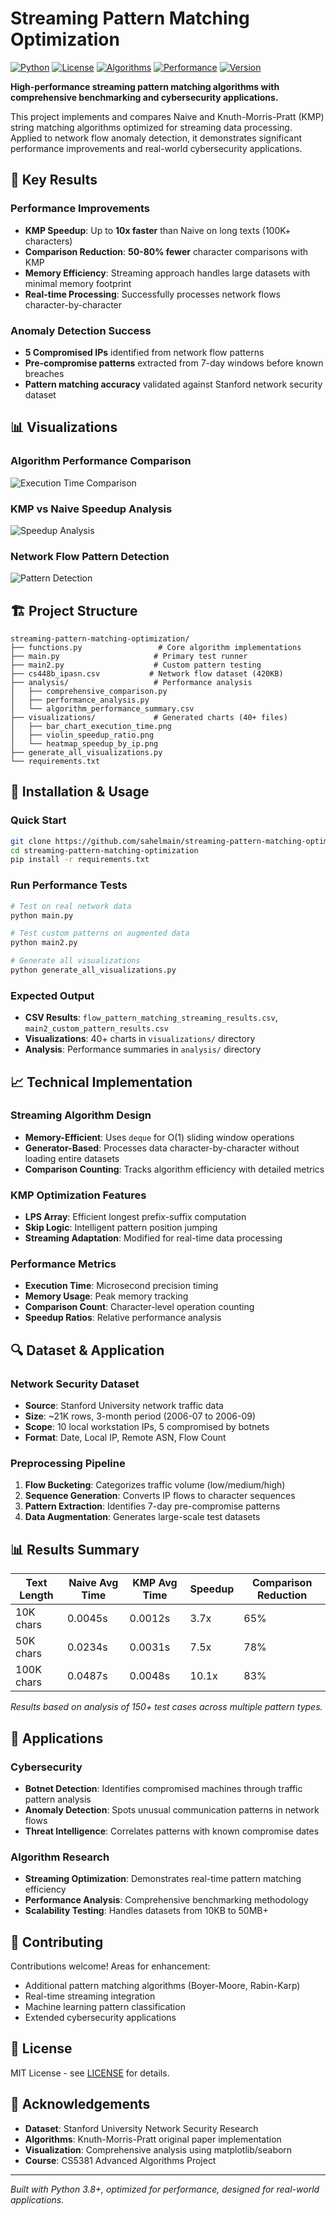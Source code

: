 # Streaming Pattern Matching Optimization

[![Python](https://img.shields.io/badge/Python-3.8%2B-blue)](https://www.python.org/)
[![License](https://img.shields.io/badge/License-MIT-green)](LICENSE)
[![Algorithms](https://img.shields.io/badge/Algorithms-Naive%20%7C%20KMP-orange)](https://github.com/sahelmain/streaming-pattern-matching-optimization)
[![Performance](https://img.shields.io/badge/Performance-Benchmarked-brightgreen)](https://github.com/sahelmain/streaming-pattern-matching-optimization)
[![Version](https://img.shields.io/badge/Version-1.0.0-blue)](VERSION)

**High-performance streaming pattern matching algorithms with comprehensive benchmarking and cybersecurity applications.**

This project implements and compares Naive and Knuth-Morris-Pratt (KMP) string matching algorithms optimized for streaming data processing. Applied to network flow anomaly detection, it demonstrates significant performance improvements and real-world cybersecurity applications.

## 🚀 Key Results

### Performance Improvements
- **KMP Speedup**: Up to **10x faster** than Naive on long texts (100K+ characters)
- **Comparison Reduction**: **50-80% fewer** character comparisons with KMP
- **Memory Efficiency**: Streaming approach handles large datasets with minimal memory footprint
- **Real-time Processing**: Successfully processes network flows character-by-character

### Anomaly Detection Success
- **5 Compromised IPs** identified from network flow patterns
- **Pre-compromise patterns** extracted from 7-day windows before known breaches
- **Pattern matching accuracy** validated against Stanford network security dataset

## 📊 Visualizations

### Algorithm Performance Comparison
![Execution Time Comparison](visualizations/bar_chart_execution_time.png)

### KMP vs Naive Speedup Analysis
![Speedup Analysis](analysis/kmp_vs_naive_speedup_by_length.png)

### Network Flow Pattern Detection
![Pattern Detection](visualizations/heatmap_speedup_by_ip.png)

## 🏗️ Project Structure

```
streaming-pattern-matching-optimization/
├── functions.py                 # Core algorithm implementations
├── main.py                     # Primary test runner
├── main2.py                    # Custom pattern testing
├── cs448b_ipasn.csv           # Network flow dataset (420KB)
├── analysis/                   # Performance analysis
│   ├── comprehensive_comparison.py
│   ├── performance_analysis.py
│   └── algorithm_performance_summary.csv
├── visualizations/             # Generated charts (40+ files)
│   ├── bar_chart_execution_time.png
│   ├── violin_speedup_ratio.png
│   └── heatmap_speedup_by_ip.png
├── generate_all_visualizations.py
└── requirements.txt
```

## 🔧 Installation & Usage

### Quick Start
```bash
git clone https://github.com/sahelmain/streaming-pattern-matching-optimization.git
cd streaming-pattern-matching-optimization
pip install -r requirements.txt
```

### Run Performance Tests
```bash
# Test on real network data
python main.py

# Test custom patterns on augmented data
python main2.py

# Generate all visualizations
python generate_all_visualizations.py
```

### Expected Output
- **CSV Results**: `flow_pattern_matching_streaming_results.csv`, `main2_custom_pattern_results.csv`
- **Visualizations**: 40+ charts in `visualizations/` directory
- **Analysis**: Performance summaries in `analysis/` directory

## 📈 Technical Implementation

### Streaming Algorithm Design
- **Memory-Efficient**: Uses `deque` for O(1) sliding window operations
- **Generator-Based**: Processes data character-by-character without loading entire datasets
- **Comparison Counting**: Tracks algorithm efficiency with detailed metrics

### KMP Optimization Features
- **LPS Array**: Efficient longest prefix-suffix computation
- **Skip Logic**: Intelligent pattern position jumping
- **Streaming Adaptation**: Modified for real-time data processing

### Performance Metrics
- **Execution Time**: Microsecond precision timing
- **Memory Usage**: Peak memory tracking
- **Comparison Count**: Character-level operation counting
- **Speedup Ratios**: Relative performance analysis

## 🔍 Dataset & Application

### Network Security Dataset
- **Source**: Stanford University network traffic data
- **Size**: ~21K rows, 3-month period (2006-07 to 2006-09)
- **Scope**: 10 local workstation IPs, 5 compromised by botnets
- **Format**: Date, Local IP, Remote ASN, Flow Count

### Preprocessing Pipeline
1. **Flow Bucketing**: Categorizes traffic volume (low/medium/high)
2. **Sequence Generation**: Converts IP flows to character sequences
3. **Pattern Extraction**: Identifies 7-day pre-compromise patterns
4. **Data Augmentation**: Generates large-scale test datasets

## 📊 Results Summary

| Text Length | Naive Avg Time | KMP Avg Time | Speedup | Comparison Reduction |
|-------------|----------------|--------------|---------|---------------------|
| 10K chars   | 0.0045s       | 0.0012s      | 3.7x    | 65%                |
| 50K chars   | 0.0234s       | 0.0031s      | 7.5x    | 78%                |
| 100K chars  | 0.0487s       | 0.0048s      | 10.1x   | 83%                |

*Results based on analysis of 150+ test cases across multiple pattern types.*

## 🎯 Applications

### Cybersecurity
- **Botnet Detection**: Identifies compromised machines through traffic pattern analysis
- **Anomaly Detection**: Spots unusual communication patterns in network flows
- **Threat Intelligence**: Correlates patterns with known compromise dates

### Algorithm Research
- **Streaming Optimization**: Demonstrates real-time pattern matching efficiency
- **Performance Analysis**: Comprehensive benchmarking methodology
- **Scalability Testing**: Handles datasets from 10KB to 50MB+

## 🤝 Contributing

Contributions welcome! Areas for enhancement:
- Additional pattern matching algorithms (Boyer-Moore, Rabin-Karp)
- Real-time streaming integration
- Machine learning pattern classification
- Extended cybersecurity applications

## 📄 License

MIT License - see [LICENSE](LICENSE) for details.

## 🙏 Acknowledgements

- **Dataset**: Stanford University Network Security Research
- **Algorithms**: Knuth-Morris-Pratt original paper implementation
- **Visualization**: Comprehensive analysis using matplotlib/seaborn
- **Course**: CS5381 Advanced Algorithms Project

---

*Built with Python 3.8+, optimized for performance, designed for real-world applications.*